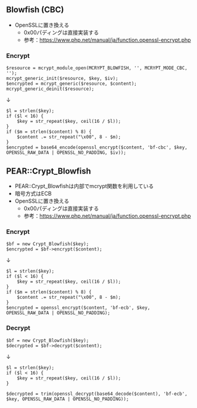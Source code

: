 ## Blowfish (CBC)

- OpenSSLに置き換える
  - 0x00パディングは直接実装する
  - 参考：https://www.php.net/manual/ja/function.openssl-encrypt.php

### Encrypt

```
$resource = mcrypt_module_open(MCRYPT_BLOWFISH, '', MCRYPT_MODE_CBC, '');
mcrypt_generic_init($resource, $key, $iv);
$encrypted = mcrypt_generic($resource, $content);
mcrypt_generic_deinit($resource);
```
↓
```
$l = strlen($key);
if ($l < 16) {
    $key = str_repeat($key, ceil(16 / $l));
}
if ($m = strlen($content) % 8) {
    $content .= str_repeat("\x00", 8 - $m);
}
$encrypted = base64_encode(openssl_encrypt($content, 'bf-cbc', $key, OPENSSL_RAW_DATA | OPENSSL_NO_PADDING, $iv));
```

## PEAR::Crypt_Blowfish

- PEAR::Crypt_Blowfishは内部でmcrypt関数を利用している
- 暗号方式はECB
- OpenSSLに置き換える
  - 0x00パディングは直接実装する
  - 参考：https://www.php.net/manual/ja/function.openssl-encrypt.php
  
### Encrypt

```
$bf = new Crypt_Blowfish($key);
$encrypted = $bf->encrypt($content);
```
↓
```
$l = strlen($key);
if ($l < 16) {
    $key = str_repeat($key, ceil(16 / $l));
}
if ($m = strlen($content) % 8) {
    $content .= str_repeat("\x00", 8 - $m);
}
$encrypted = openssl_encrypt($content, 'bf-ecb', $key, OPENSSL_RAW_DATA | OPENSSL_NO_PADDING);
```

### Decrypt
```
$bf = new Crypt_Blowfish($key);
$decrypted = $bf->decrypt($content);
```
↓
```
$l = strlen($key);
if ($l < 16) {
    $key = str_repeat($key, ceil(16 / $l));
}

$decrypted = trim(openssl_decrypt(base64_decode($content), 'bf-ecb', $key, OPENSSL_RAW_DATA | OPENSSL_NO_PADDING));
```

